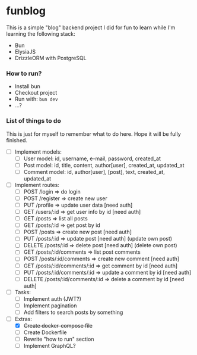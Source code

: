 # funblog

This is a simple "blog" backend project I did for fun to learn while I'm learning the following stack:

- Bun
- ElysiaJS
- DrizzleORM with PostgreSQL

### How to run?

- Install bun
- Checkout project
- Run with: ```bun dev```
- ...?

### List of things to do

This is just for myself to remember what to do here. Hope it will be fully finished.

- [ ] Implement models:
    - [ ] User model: id, username, e-mail, password, created_at
    - [ ] Post model: id, title, content, author[user], created_at, updated_at
    - [ ] Comment model: id, author[user], [post], text, created_at, updated_at
- [ ] Implement routes:
    - [ ] POST /login => do login
    - [ ] POST /register => create new user
    - [ ] PUT /profile => update user data [need auth]
    - [ ] GET /users/:id => get user info by id [need auth]
    - [ ] GET /posts => list all posts
    - [ ] GET /posts/:id => get post by id
    - [ ] POST /posts => create new post [need auth]
    - [ ] PUT /posts/:id => update post [need auth] (update own post)
    - [ ] DELETE /posts/:id => delete post [need auth] (delete own post)
    - [ ] GET /posts/:id/comments => list post comments
    - [ ] POST /posts/:id/comments => create new comment [need auth]
    - [ ] GET /posts/:id/comments/:id => get comment by id [need auth]
    - [ ] PUT /posts/:id/comments/:id => update a comment by id [need auth]
    - [ ] DELETE /posts/:id/comments/:id => delete a comment by id [need auth]
- [ ] Tasks:
    - [ ] Implement auth (JWT?)
    - [ ] Implement pagination
    - [ ] Add filters to search posts by something
- [ ] Extras:
    - [x] ~~Create docker-compose file~~
    - [ ] Create Dockerfile
    - [ ] Rewrite "how to run" section
    - [ ] Implement GraphQL?
